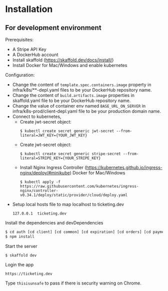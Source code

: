 # Installation

## For development environment

Prerequisites:

- A Stripe API Key
- A DockerHub account
- Install skaffold (https://skaffold.dev/docs/install/)
- Install Docker for Mac/Windows and enable kubernetes

Configuration:

- Change the content of `template.spec.containers.image` property in infra/k8s/\*\*-depl.yaml files to be your DockerHub repository name.
- Change the content of `build.artifacts.image` properties in skaffold.yaml file to be your DockerHub repository name.
- Change the value of container env named `BASE_URL_ON_SERVER` in infra/k8s-prod/client-depl.yaml file to be your production domain name.
- Connect to kubernetes,
  - Create jwt-secret object:
    ```
    $ kubectl create secret generic jwt-secret --from-literal=JWT_KEY={YOUR_JWT_KEY}
    ```
  - Create jwt-secret object:
    ```
    $ kubectl create secret generic stripe-secret --from-literal=STRIPE_KEY={YOUR_STRIPE_KEY}
    ```
  - Install Nginx Ingress Controller (https://kubernetes.github.io/ingress-nginx/deploy/#minikube)
    Docker for Mac/Windows
    ```
    $ kubectl apply -f https://raw.githubusercontent.com/kubernetes/ingress-nginx/controller-v0.34.1/deploy/static/provider/cloud/deploy.yaml
    ```
- Setup local hosts file to map localhost to ticketing.dev
  ```
  127.0.0.1  ticketing.dev
  ```

Install the dependencies and devDependencies

```sh
$ cd auth [cd client] [cd common] [cd expiration] [cd orders] [cd payments] [cd tickets]
$ npm install
```

Start the server

```
$ skaffold dev
```

Login the app

```
https://ticketing.dev
```

Type `thisisunsafe` to pass if there is security warning on Chrome.
